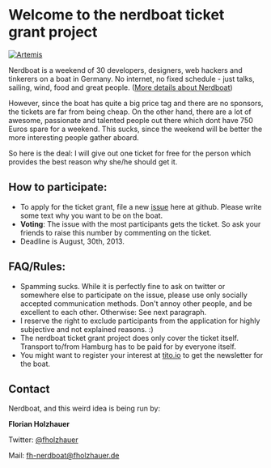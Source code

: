 Welcome to the nerdboat ticket grant project
=============

[![Artemis](http://fholzhauer.de/wp-content/blogs.dir/10/files/2013/04/artemis_4-500x335.jpg)](http://www.tallship-artemis.com/home-en/)


Nerdboat is a weekend of 30 developers, designers, web hackers and tinkerers on a boat in Germany. No internet, no fixed schedule - just talks, sailing, wind, food and great people. ([More details about Nerdboat](https://tito.io/nerdboat/nerdboat-2013))

However, since the boat has quite a big price tag and there are no sponsors, the tickets are far from being cheap. On the other hand, there are a lot of awesome, passionate and talented people out there which dont have 750 Euros spare for a weekend. This sucks, since the weekend will be better the more interesting people gather aboard. 

So here is the deal: I will give out one ticket for free for the person which provides the best reason why she/he should get it.

How to participate:
---

* To apply for the ticket grant, file a new [issue](https://github.com/nerdboat/tickets/issues) here at github. Please write some text why you want to be on the boat.
* __Voting__: The issue with the most participants gets the ticket. So ask your friends to raise this number by commenting on the ticket. 
* Deadline is August, 30th, 2013.


FAQ/Rules:
---
* Spamming sucks. While it is perfectly fine to ask on twitter or somewhere else to participate on the issue, please use only socially accepted communication methods. Don't annoy other people, and be excellent to each other. Otherwise: See next paragraph.
* I reserve the right to exclude participants from the application for highly subjective and not explained reasons. :)
* The nerdboat ticket grant project does only cover the ticket itself. Transport to/from Hamburg has to be paid for by everyone itself.
* You might want to register your interest at [tito.io](https://tito.io/nerdboat/nerdboat-2013) to get the newsletter for the boat.

Contact
-------
Nerdboat, and this weird idea is being run by:

__Florian Holzhauer__

Twitter: [@fholzhauer](http://twitter.com/fholzhauer)

Mail: [fh-nerdboat@fholzhauer.de](mailto:fh-nerdboat@fholzhauer.de)
